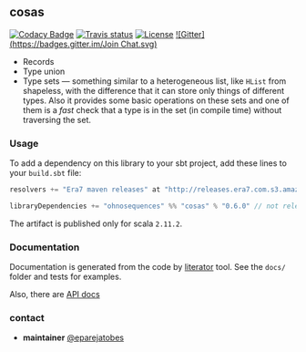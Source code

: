 ## cosas
[![Codacy Badge](https://api.codacy.com/project/badge/grade/0ead09f732564954b54700aa4e0feea4)](https://www.codacy.com/app/era7/cosas) [![Travis status](https://img.shields.io/travis/ohnosequences/cosas.svg)](https://travis-ci.org/ohnosequences/cosas) [![License](https://img.shields.io/github/license/ohnosequences/cosas.svg)](https://tldrlegal.com/license/gnu-affero-general-public-license-v3-%28agpl-3.0%29) [![Gitter](https://badges.gitter.im/Join Chat.svg)](https://gitter.im/ohnosequences/cosas?utm_source=badge&utm_medium=badge&utm_campaign=pr-badge&utm_content=badge)

* Records
* Type union
* Type sets — something similar to a heterogeneous list, like `HList` from shapeless, with the difference that it can store only things of different types. Also it provides some basic operations on these sets and one of them is a _fast_ check that a type is in the set (in compile time) without traversing the set.


### Usage

To add a dependency on this library to your sbt project, add these lines to your `build.sbt` file:

```scala
resolvers += "Era7 maven releases" at "http://releases.era7.com.s3.amazonaws.com"

libraryDependencies += "ohnosequences" %% "cosas" % "0.6.0" // not released yet
```

The artifact is published only for scala `2.11.2`.


### Documentation

Documentation is generated from the code by [literator](https://github.com/laughedelic/literator)
tool. See the `docs/` folder and tests for examples.

Also, there are [API docs](http://ohnosequences.com/cosas/docs/api/0.5.0)

### contact

- **maintainer** [@eparejatobes](https://github.com/eparejatobes)
